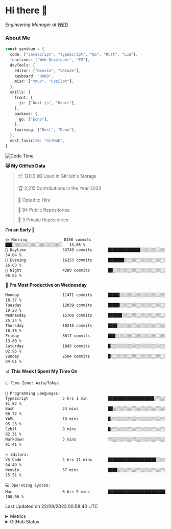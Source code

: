 # Hi there&nbsp;:wave:

<!-- ![Alt text](https://spotify-recently-played-readme.vercel.app/api?user=31kynbuubkiu3r4qh4hjuaglhfay) -->

_Engineering Manager at [WED](https://github.com/wedinc)_

### About Me

```ts
const yanskun = {
  code: ["JavaScript", "TypeScript", "Go", "Rust", "Lua"],
  functions: ["Web Developer", "EM"],
  devTools: {
    editor: ["Neovim", "VSCode"],
    keyboard: "HHKB",
    misc: ["tmux", "Copilot"],
  },
  skills: {
    front: {
      js: ["Nuxt.js", "React"],
    },
    backend: {
      go: ["Echo"],
    },
    learning: ["Rust", "Deno"],
  },
  most_favirite: "GitHub",
}
```

<!--START_SECTION:waka-->
![Code Time](http://img.shields.io/badge/Code%20Time-483%20hrs%2049%20mins-blue)

**🐱 My GitHub Data** 

> 📦 120.9 kB Used in GitHub's Storage 
 > 
> 🏆 2,215 Contributions in the Year 2023
 > 
> 💼 Opted to Hire
 > 
> 📜 94 Public Repositories 
 > 
> 🔑 3 Private Repositories 
 > 
**I'm an Early 🐤** 

```text
🌞 Morning                8168 commits        ███░░░░░░░░░░░░░░░░░░░░░░   13.08 % 
🌆 Daytime                33749 commits       ██████████████░░░░░░░░░░░   54.04 % 
🌃 Evening                16253 commits       ███████░░░░░░░░░░░░░░░░░░   26.03 % 
🌙 Night                  4280 commits        ██░░░░░░░░░░░░░░░░░░░░░░░   06.85 % 
```
📅 **I'm Most Productive on Wednesday** 

```text
Monday                   11471 commits       █████░░░░░░░░░░░░░░░░░░░░   18.37 % 
Tuesday                  12039 commits       █████░░░░░░░░░░░░░░░░░░░░   19.28 % 
Wednesday                15760 commits       ██████░░░░░░░░░░░░░░░░░░░   25.24 % 
Thursday                 10216 commits       ████░░░░░░░░░░░░░░░░░░░░░   16.36 % 
Friday                   8617 commits        ███░░░░░░░░░░░░░░░░░░░░░░   13.80 % 
Saturday                 1843 commits        █░░░░░░░░░░░░░░░░░░░░░░░░   02.95 % 
Sunday                   2504 commits        █░░░░░░░░░░░░░░░░░░░░░░░░   04.01 % 
```


📊 **This Week I Spent My Time On** 

```text
🕑︎ Time Zone: Asia/Tokyo

💬 Programming Languages: 
TypeScript               5 hrs 1 min         ████████████████████░░░░░   81.82 % 
Bash                     24 mins             ██░░░░░░░░░░░░░░░░░░░░░░░   06.72 % 
YAML                     19 mins             █░░░░░░░░░░░░░░░░░░░░░░░░   05.23 % 
Ezhil                    8 mins              █░░░░░░░░░░░░░░░░░░░░░░░░   02.31 % 
Markdown                 5 mins              ░░░░░░░░░░░░░░░░░░░░░░░░░   01.41 % 

🔥 Editors: 
VS Code                  5 hrs 11 mins       █████████████████████░░░░   84.49 % 
Neovim                   57 mins             ████░░░░░░░░░░░░░░░░░░░░░   15.51 % 

💻 Operating System: 
Mac                      6 hrs 9 mins        █████████████████████████   100.00 % 
```


 Last Updated on 22/09/2023 00:58:40 UTC
<!--END_SECTION:waka-->

<details>
  <summary>Metrics</summary>
  <img src="https://github.com/yanskun/yanskun/blob/main/github-metrics.svg" alt="Metrics">
</details>

<details>
  <summary>GitHub Status</summary>
  <picture>
    <source media="(prefers-color-scheme: dark)" srcset="https://raw.githubusercontent.com/yanskun/yanskun/master/profile-summary-card-output/nord_dark/0-profile-details.svg">
   <img src="https://raw.githubusercontent.com/yanskun/yanskun/master/profile-summary-card-output/default/0-profile-details.svg">
  </picture>
  <br>
  <picture>
    <source media="(prefers-color-scheme: dark)" srcset="https://raw.githubusercontent.com/yanskun/yanskun/master/profile-summary-card-output/nord_dark/1-repos-per-language.svg">
   <img src="https://raw.githubusercontent.com/yanskun/yanskun/master/profile-summary-card-output/default/1-repos-per-language.svg">
  </picture>
  <picture>
    <source media="(prefers-color-scheme: dark)" srcset="https://raw.githubusercontent.com/yanskun/yanskun/master/profile-summary-card-output/nord_dark/2-most-commit-language.svg">
   <img src="https://raw.githubusercontent.com/yanskun/yanskun/master/profile-summary-card-output/default/2-most-commit-language.svg">
  </picture>
  <br>
  <picture>
    <source media="(prefers-color-scheme: dark)" srcset="https://raw.githubusercontent.com/yanskun/yanskun/master/profile-summary-card-output/nord_dark/3-stats.svg">
   <img src="https://raw.githubusercontent.com/yanskun/yanskun/master/profile-summary-card-output/default/3-stats.svg">
  </picture>
  <picture>
    <source media="(prefers-color-scheme: dark)" srcset="https://raw.githubusercontent.com/yanskun/yanskun/master/profile-summary-card-output/nord_dark/4-productive-time.svg">
   <img src="https://raw.githubusercontent.com/yanskun/yanskun/master/profile-summary-card-output/default/4-productive-time.svg">
  </picture>
</details>

